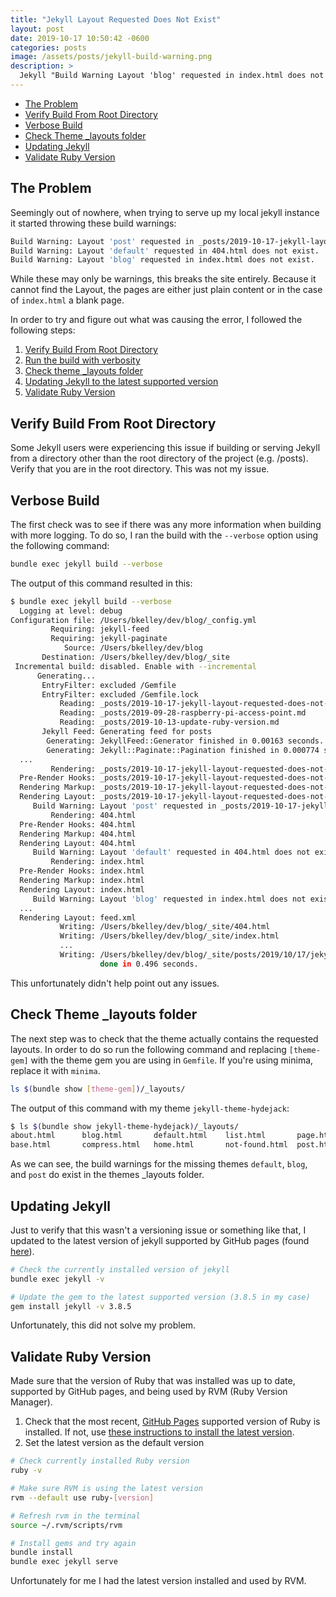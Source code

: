 ```yaml
---
title: "Jekyll Layout Requested Does Not Exist"
layout: post
date: 2019-10-17 10:50:42 -0600
categories: posts
image: /assets/posts/jekyll-build-warning.png
description: >
  Jekyll "Build Warning Layout 'blog' requested in index.html does not exist"
---
```


- [The Problem](#the-problem)
- [Verify Build From Root Directory](#verify-build-from-root-directory)
- [Verbose Build](#verbose-build)
- [Check Theme _layouts folder](#check-theme-_layouts-folder)
- [Updating Jekyll](#updating-jekyll)
- [Validate Ruby Version](#validate-ruby-version)

## The Problem

Seemingly out of nowhere, when trying to serve up my local jekyll instance it started throwing these build warnings:

```bash
Build Warning: Layout 'post' requested in _posts/2019-10-17-jekyll-layout-requested-does-not-exist.md does not exist.
Build Warning: Layout 'default' requested in 404.html does not exist.
Build Warning: Layout 'blog' requested in index.html does not exist.
```

While these may only be warnings, this breaks the site entirely. Because it cannot find the Layout, the pages are either just plain content or in the case of `index.html` a blank page.

In order to try and figure out what was causing the error, I followed the following steps:

1. [Verify Build From Root Directory](#verify-build-from-root-directory)
2. [Run the build with verbosity](#verbose-build)
3. [Check theme _layouts folder](#check-theme-_layouts-folder)
4. [Updating Jekyll to the latest supported version](#updating-jekyll)
5. [Validate Ruby Version](#validate-ruby-version)

## Verify Build From Root Directory

Some Jekyll users were experiencing this issue if building or serving Jekyll from a directory other than the root directory of the project (e.g. /posts). Verify that you are in the root directory. This was not my issue.

## Verbose Build

The first check was to see if there was any more information when building with more logging. To do so, I ran the build with the `--verbose` option using the following command:

```bash
bundle exec jekyll build --verbose
```

The output of this command resulted in this:

```bash
$ bundle exec jekyll build --verbose
  Logging at level: debug
Configuration file: /Users/bkelley/dev/blog/_config.yml
         Requiring: jekyll-feed
         Requiring: jekyll-paginate
            Source: /Users/bkelley/dev/blog
       Destination: /Users/bkelley/dev/blog/_site
 Incremental build: disabled. Enable with --incremental
      Generating...
       EntryFilter: excluded /Gemfile
       EntryFilter: excluded /Gemfile.lock
           Reading: _posts/2019-10-17-jekyll-layout-requested-does-not-exist.md
           Reading: _posts/2019-09-28-raspberry-pi-access-point.md
           Reading: _posts/2019-10-13-update-ruby-version.md
       Jekyll Feed: Generating feed for posts
        Generating: JekyllFeed::Generator finished in 0.00163 seconds.
        Generating: Jekyll::Paginate::Pagination finished in 0.000774 seconds.
  ...
         Rendering: _posts/2019-10-17-jekyll-layout-requested-does-not-exist.md
  Pre-Render Hooks: _posts/2019-10-17-jekyll-layout-requested-does-not-exist.md
  Rendering Markup: _posts/2019-10-17-jekyll-layout-requested-does-not-exist.md
  Rendering Layout: _posts/2019-10-17-jekyll-layout-requested-does-not-exist.md
     Build Warning: Layout 'post' requested in _posts/2019-10-17-jekyll-layout-requested-does-not-exist.md does not exist.
         Rendering: 404.html
  Pre-Render Hooks: 404.html
  Rendering Markup: 404.html
  Rendering Layout: 404.html
     Build Warning: Layout 'default' requested in 404.html does not exist.
         Rendering: index.html
  Pre-Render Hooks: index.html
  Rendering Markup: index.html
  Rendering Layout: index.html
     Build Warning: Layout 'blog' requested in index.html does not exist.
  ...
  Rendering Layout: feed.xml
           Writing: /Users/bkelley/dev/blog/_site/404.html
           Writing: /Users/bkelley/dev/blog/_site/index.html
           ...
           Writing: /Users/bkelley/dev/blog/_site/posts/2019/10/17/jekyll-layout-requested-does-not-exist.html
                    done in 0.496 seconds.
```

This unfortunately didn't help point out any issues.

## Check Theme _layouts folder

The next step was to check that the theme actually contains the requested layouts. In order to do so run the following command and replacing `[theme-gem]` with the theme gem you are using in `Gemfile`. If you're using minima, replace it with `minima`.

```bash
ls $(bundle show [theme-gem])/_layouts/
```

The output of this command with my theme `jekyll-theme-hydejack`:

```bash
$ ls $(bundle show jekyll-theme-hydejack)/_layouts/
about.html      blog.html       default.html    list.html       page.html       redirect.html
base.html       compress.html   home.html       not-found.html  post.html
```

As we can see, the build warnings for the missing themes `default`, `blog`, and `post` do exist in the themes _layouts folder.

## Updating Jekyll

Just to verify that this wasn't a versioning issue or something like that, I updated to the latest version of jekyll supported by GitHub pages (found [here](https://pages.github.com/versions/)).

```bash
# Check the currently installed version of jekyll
bundle exec jekyll -v

# Update the gem to the latest supported version (3.8.5 in my case)
gem install jekyll -v 3.8.5
```

Unfortunately, this did not solve my problem.

## Validate Ruby Version

Made sure that the version of Ruby that was installed was up to date, supported by GitHub pages, and being used by RVM (Ruby Version Manager).

1. Check that the most recent, [GitHub Pages](https://pages.github.com/versions/) supported version of Ruby is installed. If not, use [these instructions to install the latest version](http://blog.allpunsindented.com/posts/2019/10/13/update-ruby-version.html).
2. Set the latest version as the default version

```bash
# Check currently installed Ruby version
ruby -v

# Make sure RVM is using the latest version
rvm --default use ruby-[version]

# Refresh rvm in the terminal
source ~/.rvm/scripts/rvm

# Install gems and try again
bundle install
bundle exec jekyll serve
```

Unfortunately for me I had the latest version installed and used by RVM.
